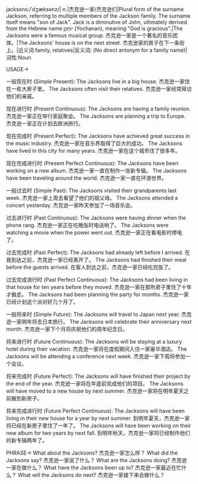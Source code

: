 jacksons:/ˈdʒæksənz/| n.|杰克逊一家/杰克逊们|Plural form of the surname Jackson, referring to multiple members of the Jackson family.  The surname itself means "son of Jack". Jack is a diminutive of John, ultimately derived from the Hebrew name יוֹחָנָן (Yochanan), meaning "God is gracious".|The Jacksons were a famous musical group. 杰克逊一家是一个著名的音乐团体。|The Jacksons' house is on the next street. 杰克逊家的房子在下一条街上。|近义词:family, relatives|反义词: (No direct antonym for a family name)|词性:Noun


USAGE->

一般现在时 (Simple Present):
The Jacksons live in a big house. 杰克逊一家住在一栋大房子里。
The Jacksons often visit their relatives. 杰克逊一家经常拜访他们的亲戚。

现在进行时 (Present Continuous):
The Jacksons are having a family reunion. 杰克逊一家正在举行家庭聚会。
The Jacksons are planning a trip to Europe. 杰克逊一家正在计划去欧洲旅行。

现在完成时 (Present Perfect):
The Jacksons have achieved great success in the music industry. 杰克逊一家在音乐界取得了巨大的成功。
The Jacksons have lived in this city for many years. 杰克逊一家在这个城市住了很多年。

现在完成进行时 (Present Perfect Continuous):
The Jacksons have been working on a new album. 杰克逊一家一直在制作一张新专辑。
The Jacksons have been traveling around the world. 杰克逊一家一直在环游世界。

一般过去时 (Simple Past):
The Jacksons visited their grandparents last week. 杰克逊一家上周去看望了他们的祖父母。
The Jacksons attended a concert yesterday. 杰克逊一家昨天参加了一场音乐会。

过去进行时 (Past Continuous):
The Jacksons were having dinner when the phone rang. 杰克逊一家正在吃晚饭时电话响了。
The Jacksons were watching a movie when the power went out. 杰克逊一家正在看电影时停电了。

过去完成时 (Past Perfect):
The Jacksons had already left before I arrived. 在我到达之前，杰克逊一家已经离开了。
The Jacksons had finished their meal before the guests arrived. 在客人到达之前，杰克逊一家已经吃完饭了。

过去完成进行时 (Past Perfect Continuous):
The Jacksons had been living in that house for ten years before they moved. 杰克逊一家在那所房子里住了十年才搬走。
The Jacksons had been planning the party for months. 杰克逊一家已经计划这个派对好几个月了。

一般将来时 (Simple Future):
The Jacksons will travel to Japan next year. 杰克逊一家明年将去日本旅行。
The Jacksons will celebrate their anniversary next month. 杰克逊一家下个月将庆祝他们的周年纪念日。

将来进行时 (Future Continuous):
The Jacksons will be staying at a luxury hotel during their vacation. 杰克逊一家将在度假期间入住一家豪华酒店。
The Jacksons will be attending a conference next week. 杰克逊一家下周将参加一个会议。

将来完成时 (Future Perfect):
The Jacksons will have finished their project by the end of the year. 杰克逊一家将在年底前完成他们的项目。
The Jacksons will have moved to a new house by next summer. 杰克逊一家将在明年夏天之前搬到新房子。

将来完成进行时 (Future Perfect Continuous):
The Jacksons will have been living in their new house for a year by next summer. 到明年夏天，杰克逊一家将已经在新房子里住了一年了。
The Jacksons will have been working on their new album for two years by next fall. 到明年秋天，杰克逊一家将已经制作他们的新专辑两年了。


PHRASE->
What about the Jacksons? 杰克逊一家怎么样？
What did the Jacksons say? 杰克逊一家说了什么？
What are the Jacksons doing? 杰克逊一家在做什么？
What have the Jacksons been up to? 杰克逊一家最近在忙什么？
What will the Jacksons do next? 杰克逊一家接下来会做什么？
